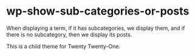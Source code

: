 # wp-show-sub-categories-or-posts
When displaying a term, if it has subcategories, we display them, and if there is no subcategory, then we display its posts.

This is a child theme for Twenty Twenty-One.
